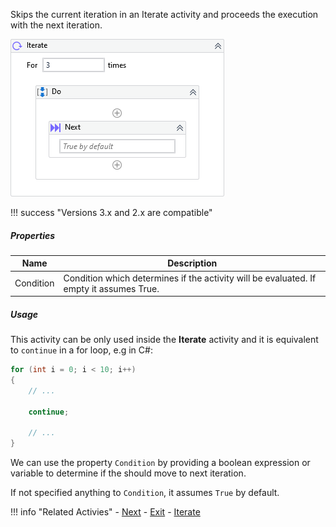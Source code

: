 Skips the current iteration in an Iterate activity and proceeds the execution with the next iteration.

![](../img/activities/Iterate.png)

!!! success "Versions 3.x and 2.x are compatible"
    
##### Properties

|Name     |Description                                                                            |
|---------|---------------------------------------------------------------------------------------|
|Condition|Condition which determines if the activity will be evaluated. If empty it assumes True.|


##### Usage

This activity can be only used inside the **Iterate** activity and it is equivalent to `continue` in a for loop, e.g in C#:


``` csharp
for (int i = 0; i < 10; i++)
{
    // ...

    continue;
    
    // ...
}
```

We can use the property `Condition` by providing a boolean expression or variable to determine if the should move to next iteration.

If not specified anything to `Condition`, it assumes `True` by default.

!!! info "Related Activies"
    - [Next](Next.md)
    - [Exit](Exit.md) 
    - [Iterate](Iterate.md)
